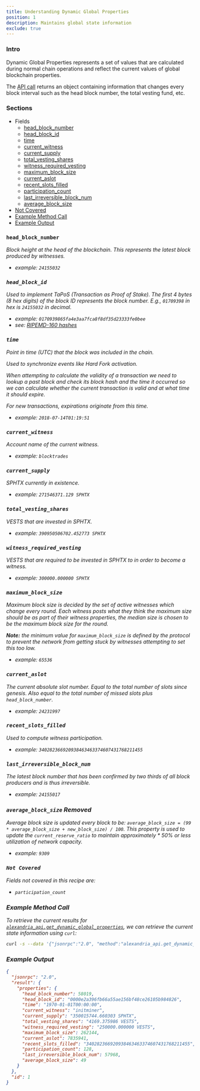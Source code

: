 ```yaml
---
title: Understanding Dynamic Global Properties
position: 1
description: Maintains global state information
exclude: true
---
```


### Intro

Dynamic Global Properties represents a set of values that are calculated during normal chain operations and reflect the current values of global blockchain properties.

The [API call](#example-method-call) returns an object containing information that changes every block interval such as the head block number, the total vesting fund, etc.
    
### Sections

* Fields
  * [head_block_number](#head_block_number)
  * [head_block_id](#head_block_id)
  * [time](#time)
  * [current_witness](#current_witness)
  * [current_supply](#current_supply)
  * [total_vesting_shares](#total_vesting_shares)
  * [witness_required_vesting](#witness_required_vesting)
  * [maximum_block_size](#maximum_block_size)
  * [current_aslot](#current_aslot)
  * [recent_slots_filled](#recent_slots_filled)
  * [participation_count](#participation_count)
  * [last_irreversible_block_num](#last_irreversible_block_num)
  * [average_block_size](#average_block_size-removed)
* [Not Covered](#not-covered)
* [Example Method Call](#example-method-call)
* [Example Output](#example-output)

### `head_block_number`<a style="float: right" href="#sections"><i class="fas fa-chevron-up fa-sm" /></a>

Block height at the head of the blockchain.  This represents the latest block produced by witnesses.

* example: `24155032`

### `head_block_id`<a style="float: right" href="#sections"><i class="fas fa-chevron-up fa-sm" /></a>

Used to implement TaPoS (Transaction as Proof of Stake).  The first 4 bytes (8 hex digits) of the block ID represents the block number.  E.g., `01709398` in hex is `24155032` in decimal.

* example: `0170939865fa4e3aa7fca8f8df35d23333fe0bee`
* see: [RIPEMD-160 hashes](https://en.wikipedia.org/wiki/RIPEMD#RIPEMD-160_hashes)

### `time`<a style="float: right" href="#sections"><i class="fas fa-chevron-up fa-sm" /></a>

Point in time (UTC) that the block was included in the chain.

Used to synchronize events like Hard Fork activation.

When attempting to calculate the validity of a transaction we need to lookup a past block and check its block hash and the time it occurred so we can calculate whether the current transaction is valid and at what time it should expire.

For new transactions, expirations originate from this time.

* example: `2018-07-14T01:19:51`

### `current_witness`<a style="float: right" href="#sections"><i class="fas fa-chevron-up fa-sm" /></a>

Account name of the current witness.

* example: `blocktrades`

### `current_supply`<a style="float: right" href="#sections"><i class="fas fa-chevron-up fa-sm" /></a>

SPHTX currently in existence.

* example: `271546371.129 SPHTX`

### `total_vesting_shares`<a style="float: right" href="#sections"><i class="fas fa-chevron-up fa-sm" /></a>

VESTS that are invested in SPHTX.

* example: `390950506702.452773 SPHTX`

### `witness_required_vesting`<a style="float: right" href="#sections"><i class="fas fa-chevron-up fa-sm" /></a>

VESTS that are required to be invested in SPHTX to in order to become a witness.

* example: `300000.000000 SPHTX`

### `maximum_block_size`<a style="float: right" href="#sections"><i class="fas fa-chevron-up fa-sm" /></a>

Maximum block size is decided by the set of active witnesses which change every round.  Each witness posts what they think the maximum size should be as part of their witness properties, the median size is chosen to be the maximum block size for the round.
  
**Note:** the minimum value for `maximum_block_size` is defined by the protocol to prevent the network from getting stuck by witnesses attempting to set this too low.

* example: `65536`

### `current_aslot`<a style="float: right" href="#sections"><i class="fas fa-chevron-up fa-sm" /></a>

The current absolute slot number.  Equal to the total number of slots since genesis.  Also equal to the total number of missed slots plus `head_block_number`.

* example: `24231997`

### `recent_slots_filled`<a style="float: right" href="#sections"><i class="fas fa-chevron-up fa-sm" /></a>

Used to compute witness participation.

* example: `340282366920938463463374607431768211455`

### `last_irreversible_block_num`<a style="float: right" href="#sections"><i class="fas fa-chevron-up fa-sm" /></a>

The latest block number that has been confirmed by two thirds of all block producers and is thus irreversible.

* example: `24155017`

### `average_block_size` <span class="danger removed">Removed</span><a style="float: right" href="#sections"><i class="fas fa-chevron-up fa-sm" /></a>

Average block size is updated every block to be: `average_block_size = (99 * average_block_size + new_block_size) / 100`.  This property is used to update the `current_reserve_ratio` to maintain approximately *  50% or less utilization of network capacity.

* example: `9309`

### `Not Covered`<a style="float: right" href="#sections"><i class="fas fa-chevron-up fa-sm" /></a>

Fields not covered in this recipe are:

* `participation_count`

### Example Method Call<a style="float: right" href="#sections"><i class="fas fa-chevron-up fa-sm" /></a>

To retrieve the current results for [`alexandria_api.get_dynamic_global_properties`](/apidefinitions/#alexandria_api.get_dynamic_global_properties), we can retrieve the current state information using `curl`:

```bash
curl -s --data '{"jsonrpc":"2.0", "method":"alexandria_api.get_dynamic_global_properties", "params":{}, "id":1}' https://API_URL
```

### Example Output<a style="float: right" href="#sections"><i class="fas fa-chevron-up fa-sm" /></a>

```json
{
  "jsonrpc": "2.0",
  "result": {
    "properties": {
      "head_block_number": 58019,
      "head_block_id": "0000e2a396fb66a55ae156bf48ce26105b984826",
      "time": "1970-01-01T00:00:00",
      "current_witness": "initminer",
      "current_supply": "350015744.660303 SPHTX",
      "total_vesting_shares": "4169.375986 VESTS",
      "witness_required_vesting": "250000.000000 VESTS",
      "maximum_block_size": 262144,
      "current_aslot": 7835941,
      "recent_slots_filled": "340282366920938463463374607431768211455",
      "participation_count": 128,
      "last_irreversible_block_num": 57968,
      "average_block_size": 49
    }
  },
  "id": 1
}
```